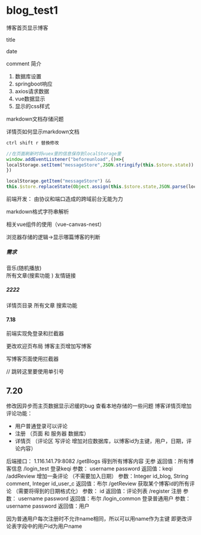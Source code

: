 # blog_test1

博客首页显示博客

title

date

comment 简介



1. 数据库设置
2. springboot响应
3. axios请求数据
4. vue数据显示
5. 显示的css样式



markdown文档存储问题

详情页如何显示markdown文档



```javascript
ctrl shift r 替換修改

//在页面刷新时将vuex里的信息保存到localStorage里
window.addEventListener("beforeunload",()=>{
localStorage.setItem("messageStore",JSON.stringify(this.$store.state))
})

localStorage.getItem("messageStore") &&
this.$store.replaceState(Object.assign(this.$store.state,JSON.parse(localStorage.getItem("messageStore"))));
```



前端开发： 由协议和端口造成的跨域前台无能为力

markdown格式字符串解析

相关vue组件的使用（vue-canvas-nest）

浏览器存储的逻辑->显示哪篇博客的判断



##### 需求
音乐(随机播放)   
所有文章(搜索功能 )
友情链接


##### 2222
详情页目录
所有文章 搜索功能 


#### 7.18
前端实现免登录和拦截器

更改欢迎页布局
博客主页增加写博客

写博客页面使用拦截器

// 跳转这里要使用单引号


## 7.20
修改因异步而主页数据显示迟缓的bug
查看本地存储的一些问题
博客详情页增加评论功能：
-   用户普通登录可以评论
-   注册  （页面 和 服务器 数据库）
-   详情页 （评论区 写评论 增加对应数据库，以博客id为主键，用户，日期，评论内容）
        

后端接口：  1.116.141.79:8082
/getBlogs 得到所有博客内容         无参   返回值：所有博客信息
/login_test 登录keqi           参数： username  password   返回值：keqi
/addReview 增加一条评论 （不需要加入日期）    参数：Integer id_blog, String comment, Integer id_user_c  返回值：布尔
/getReview 获取某个博客id的所有评论  （需要将得到的日期格式化）    参数： id 返回值：评论列表
/register 注册            参数： username  password  返回值：布尔
/login_common 登录普通用户  参数： username  password 返回值：用户

因为普通用户每次注册时不允许name相同，所以可以用name作为主键
即更改评论表字段中的用户id为用户name
 